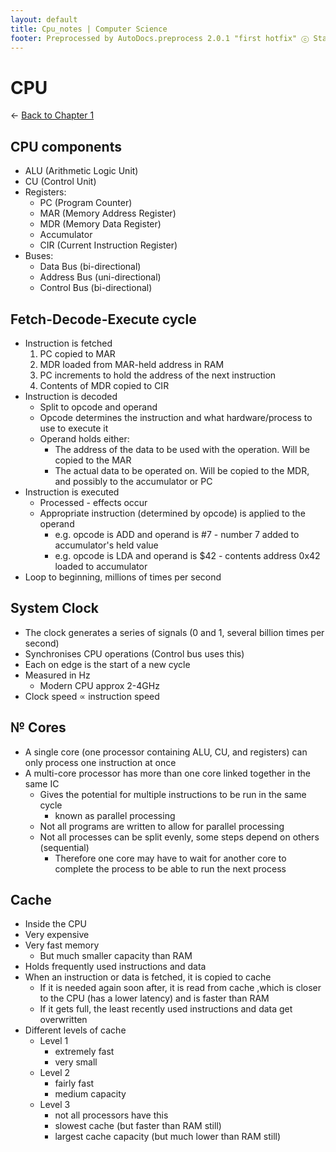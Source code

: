 ```yaml
---
layout: default
title: Cpu_notes | Computer Science
footer: Preprocessed by AutoDocs.preprocess 2.0.1 "first hotfix" ⓒ Starwort, 2020
---
```


# CPU

← [Back to Chapter 1](./index.html)

## CPU components

- ALU (Arithmetic Logic Unit)
- CU (Control Unit)
- Registers:
  - PC (Program Counter)
  - MAR (Memory Address Register)
  - MDR (Memory Data Register)
  - Accumulator
  - CIR (Current Instruction Register)
- Buses:
  - Data Bus (bi-directional)
  - Address Bus (uni-directional)
  - Control Bus (bi-directional)

## Fetch-Decode-Execute cycle

- Instruction is fetched
    1. PC copied to MAR
    2. MDR loaded from MAR-held address in RAM
    3. PC increments to hold the address of the next instruction
    4. Contents of MDR copied to CIR
- Instruction is decoded
  - Split to opcode and operand
  - Opcode determines the instruction and what hardware/process to use to execute it
  - Operand holds either:
    - The address of the data to be used with the operation. Will be copied to the MAR
    - The actual data to be operated on. Will be copied to the MDR, and possibly to the accumulator or PC
- Instruction is executed
  - Processed - effects occur
  - Appropriate instruction (determined by opcode) is applied to the operand
    - e.g. opcode is ADD and operand is #7 - number 7 added to accumulator's held value
    - e.g. opcode is LDA and operand is $42 - contents address 0x42 loaded to accumulator
- Loop to beginning, millions of times per second

## System Clock

- The clock generates a series of signals (0 and 1, several billion times per second)
- Synchronises CPU operations (Control bus uses this)
- Each on edge is the start of a new cycle
- Measured in Hz
  - Modern CPU approx 2-4GHz
- Clock speed ∝ instruction speed

## № Cores

- A single core (one processor containing ALU, CU, and registers) can only process one instruction at once
- A multi-core processor has more than one core linked together in the same IC
  - Gives the potential for multiple instructions to be run in the same cycle
    - known as parallel processing
  - Not all programs are written to allow for parallel processing
  - Not all processes can be split evenly, some steps depend on others (sequential)
    - Therefore one core may have to wait for another core to complete the process to be able to run the next process

## Cache

- Inside the CPU
- Very expensive
- Very fast memory
  - But much smaller capacity than RAM
- Holds frequently used instructions and data
- When an instruction or data is fetched, it is copied to cache
  - If it is needed again soon after, it is read from cache ,which is closer to the CPU (has a lower latency) and is faster than RAM
  - If it gets full, the least recently used instructions and data get overwritten
- Different levels of cache
  - Level 1
    - extremely fast
    - very small
  - Level 2
    - fairly fast
    - medium capacity
  - Level 3
    - not all processors have this
    - slowest cache (but faster than RAM still)
    - largest cache capacity (but much lower than RAM still)
